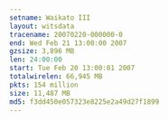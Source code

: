 ```yaml
---
setname: Waikato III
layout: witsdata
tracename: 20070220-000000-0
end: Wed Feb 21 13:00:00 2007
gzsize: 3,896 MB
len: 24:00:00
start: Tue Feb 20 13:00:01 2007
totalwirelen: 66,945 MB
pkts: 154 million
size: 11,487 MB
md5: f3dd450e057323e8225e2a49d27f1899
---
```

